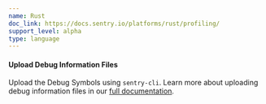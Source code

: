 ```yaml
---
name: Rust
doc_link: https://docs.sentry.io/platforms/rust/profiling/
support_level: alpha
type: language
---
```


#### Upload Debug Information Files

Upload the Debug Symbols using `sentry-cli`. Learn more about uploading debug information files in our [full documentation](https://docs.sentry.io/platforms/native/data-management/debug-files/).